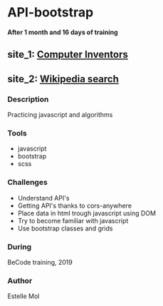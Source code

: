 # API-bootstrap
**After 1 month and 16 days of training**

## site_1: [Computer Inventors](https://estelle111.github.io/API-bootstrap/site_1/])
## site_2: [Wikipedia search](https://estelle111.github.io/API-bootstrap/site_2/)

### Description
Practicing javascript and algorithms

### Tools
* javascript
* bootstrap
* scss

### Challenges
* Understand API's
* Getting API's thanks to cors-anywhere
* Place data in html trough javascript using DOM
* Try to become familiar with javascript 
* Use bootstrap classes and grids

### During
BeCode training, 2019

### Author
Estelle Mol

